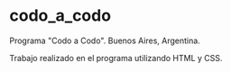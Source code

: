 # codo_a_codo

Programa "Codo a Codo". Buenos Aires, Argentina.

Trabajo realizado en el programa utilizando HTML y CSS.
